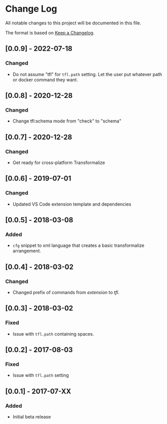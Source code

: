 # Change Log
All notable changes to this project will be documented in this file.

The format is based on [Keep a Changelog](http://keepachangelog.com/en/1.0.0/).

## [0.0.9] - 2022-07-18
### Changed
- Do not assume "tfl" for `tfl.path` setting.  Let the user put whatever path or docker command they want.

## [0.0.8] - 2020-12-28
### Changed
- Change tfl:schema mode from "check" to "schema"

## [0.0.7] - 2020-12-28
### Changed
- Get ready for cross-platform Transformalize

## [0.0.6] - 2019-07-01
### Changed
- Updated VS Code extension template and dependencies

## [0.0.5] - 2018-03-08
### Added
- `cfg` snippet to xml language that creates a basic transformalize arrangement.

## [0.0.4] - 2018-03-02
### Changed
- Changed prefix of commands from *extension* to *tfl*.

## [0.0.3] - 2018-03-02
### Fixed
- Issue with `tfl.path` containing spaces.

## [0.0.2] - 2017-08-03
### Fixed
- Issue with `tfl.path` setting

## [0.0.1] - 2017-07-XX
### Added
- Initial beta release
